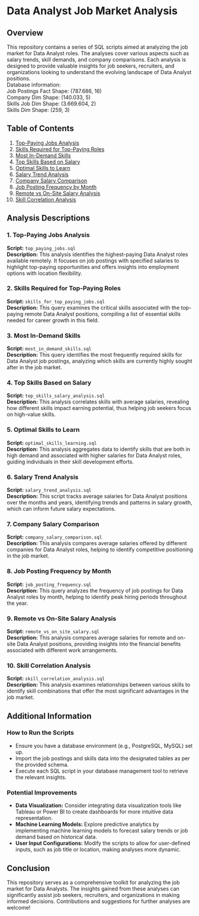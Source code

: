 # Data Analyst Job Market Analysis

## Overview
This repository contains a series of SQL scripts aimed at analyzing the job market for Data Analyst roles. The analyses cover various aspects such as salary trends, skill demands, and company comparisons. Each analysis is designed to provide valuable insights for job seekers, recruiters, and organizations looking to understand the evolving landscape of Data Analyst positions.</br>
Database information:</br>
Job Postings Fact Shape: (787.686, 16)</br>
Company Dim Shape: (140.033, 5)</br>
Skills Job Dim Shape: (3.669.604, 2)</br>
Skills Dim Shape: (259, 3)</br>

## Table of Contents
1. [Top-Paying Jobs Analysis](#top-paying-jobs-analysis)
2. [Skills Required for Top-Paying Roles](#skills-required-for-top-paying-roles)
3. [Most In-Demand Skills](#most-in-demand-skills)
4. [Top Skills Based on Salary](#top-skills-based-on-salary)
5. [Optimal Skills to Learn](#optimal-skills-to-learn)
6. [Salary Trend Analysis](#salary-trend-analysis)
7. [Company Salary Comparison](#company-salary-comparison)
8. [Job Posting Frequency by Month](#job-posting-frequency-by-month)
9. [Remote vs On-Site Salary Analysis](#remote-vs-on-site-salary-analysis)
10. [Skill Correlation Analysis](#skill-correlation-analysis)

## Analysis Descriptions

### 1. Top-Paying Jobs Analysis
**Script:** `top_paying_jobs.sql`  
**Description:** This analysis identifies the highest-paying Data Analyst roles available remotely. It focuses on job postings with specified salaries to highlight top-paying opportunities and offers insights into employment options with location flexibility.

### 2. Skills Required for Top-Paying Roles
**Script:** `skills_for_top_paying_jobs.sql`  
**Description:** This query examines the critical skills associated with the top-paying remote Data Analyst positions, compiling a list of essential skills needed for career growth in this field.

### 3. Most In-Demand Skills
**Script:** `most_in_demand_skills.sql`  
**Description:** This query identifies the most frequently required skills for Data Analyst job postings, analyzing which skills are currently highly sought after in the job market.

### 4. Top Skills Based on Salary
**Script:** `top_skills_salary_analysis.sql`  
**Description:** This analysis correlates skills with average salaries, revealing how different skills impact earning potential, thus helping job seekers focus on high-value skills.

### 5. Optimal Skills to Learn
**Script:** `optimal_skills_learning.sql`  
**Description:** This analysis aggregates data to identify skills that are both in high demand and associated with higher salaries for Data Analyst roles, guiding individuals in their skill development efforts.

### 6. Salary Trend Analysis
**Script:** `salary_trend_analysis.sql`  
**Description:** This script tracks average salaries for Data Analyst positions over the months and years, identifying trends and patterns in salary growth, which can inform future salary expectations.

### 7. Company Salary Comparison
**Script:** `company_salary_comparison.sql`  
**Description:** This analysis compares average salaries offered by different companies for Data Analyst roles, helping to identify competitive positioning in the job market.

### 8. Job Posting Frequency by Month
**Script:** `job_posting_frequency.sql`  
**Description:** This query analyzes the frequency of job postings for Data Analyst roles by month, helping to identify peak hiring periods throughout the year.

### 9. Remote vs On-Site Salary Analysis
**Script:** `remote_vs_on_site_salary.sql`  
**Description:** This analysis compares average salaries for remote and on-site Data Analyst positions, providing insights into the financial benefits associated with different work arrangements.

### 10. Skill Correlation Analysis
**Script:** `skill_correlation_analysis.sql`  
**Description:** This analysis examines relationships between various skills to identify skill combinations that offer the most significant advantages in the job market.

## Additional Information

### How to Run the Scripts
- Ensure you have a database environment (e.g., PostgreSQL, MySQL) set up.
- Import the job postings and skills data into the designated tables as per the provided schema.
- Execute each SQL script in your database management tool to retrieve the relevant insights.

### Potential Improvements
- **Data Visualization:** Consider integrating data visualization tools like Tableau or Power BI to create dashboards for more intuitive data representation.
- **Machine Learning Models:** Explore predictive analytics by implementing machine learning models to forecast salary trends or job demand based on historical data.
- **User Input Configurations:** Modify the scripts to allow for user-defined inputs, such as job title or location, making analyses more dynamic.

## Conclusion
This repository serves as a comprehensive toolkit for analyzing the job market for Data Analysts. The insights gained from these analyses can significantly assist job seekers, recruiters, and organizations in making informed decisions. Contributions and suggestions for further analyses are welcome!

